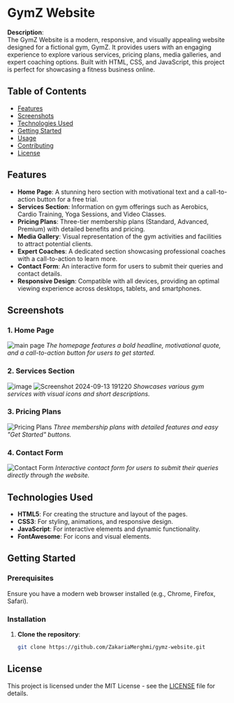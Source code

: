 # GymZ Website

**Description**:  
The GymZ Website is a modern, responsive, and visually appealing website designed for a fictional gym, GymZ. It provides users with an engaging experience to explore various services, pricing plans, media galleries, and expert coaching options. Built with HTML, CSS, and JavaScript, this project is perfect for showcasing a fitness business online.

## Table of Contents
- [Features](#features)
- [Screenshots](#screenshots)
- [Technologies Used](#technologies-used)
- [Getting Started](#getting-started)
- [Usage](#usage)
- [Contributing](#contributing)
- [License](#license)

## Features
- **Home Page**: A stunning hero section with motivational text and a call-to-action button for a free trial.
- **Services Section**: Information on gym offerings such as Aerobics, Cardio Training, Yoga Sessions, and Video Classes.
- **Pricing Plans**: Three-tier membership plans (Standard, Advanced, Premium) with detailed benefits and pricing.
- **Media Gallery**: Visual representation of the gym activities and facilities to attract potential clients.
- **Expert Coaches**: A dedicated section showcasing professional coaches with a call-to-action to learn more.
- **Contact Form**: An interactive form for users to submit their queries and contact details.
- **Responsive Design**: Compatible with all devices, providing an optimal viewing experience across desktops, tablets, and smartphones.

## Screenshots

### 1. Home Page
![main page](https://github.com/user-attachments/assets/5c077839-c813-46ee-bd80-a160a14fd1a6)
*The homepage features a bold headline, motivational quote, and a call-to-action button for users to get started.*

### 2. Services Section
![image](https://github.com/user-attachments/assets/643c5520-9e60-4b91-9d9d-b4a8cce2f16c)
![Screenshot 2024-09-13 191220](https://github.com/user-attachments/assets/84a2eee4-5a83-4046-942c-9b95a4aea03c)
*Showcases various gym services with visual icons and short descriptions.*

### 3. Pricing Plans
![Pricing Plans](./screenshots/pricing.png) <!-- Replace with actual screenshot path -->
*Three membership plans with detailed features and easy "Get Started" buttons.*

### 4. Contact Form
![Contact Form](./screenshots/contact.png) <!-- Replace with actual screenshot path -->
*Interactive contact form for users to submit their queries directly through the website.*

## Technologies Used
- **HTML5**: For creating the structure and layout of the pages.
- **CSS3**: For styling, animations, and responsive design.
- **JavaScript**: For interactive elements and dynamic functionality.
- **FontAwesome**: For icons and visual elements.

## Getting Started

### Prerequisites
Ensure you have a modern web browser installed (e.g., Chrome, Firefox, Safari).

### Installation
1. **Clone the repository**:
   ```bash
   git clone https://github.com/ZakariaMerghmi/gymz-website.git
## License

This project is licensed under the MIT License - see the [LICENSE](./LICENSE) file for details.


